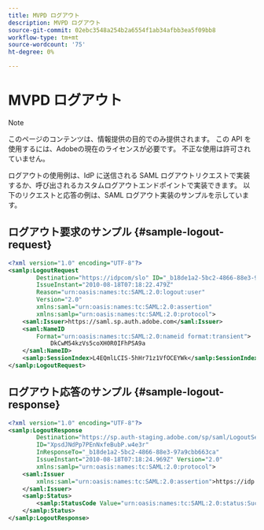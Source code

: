 ```yaml
---
title: MVPD ログアウト
description: MVPD ログアウト
source-git-commit: 02ebc3548a254b2a6554f1ab34afbb3ea5f09bb8
workflow-type: tm+mt
source-wordcount: '75'
ht-degree: 0%

---
```


# MVPD ログアウト

>[!NOTE]
>
>このページのコンテンツは、情報提供の目的でのみ提供されます。 この API を使用するには、Adobeの現在のライセンスが必要です。 不正な使用は許可されていません。

ログアウトの使用例は、IdP に送信される SAML ログアウトリクエストで実装するか、呼び出されるカスタムログアウトエンドポイントで実装できます。  以下のリクエストと応答の例は、SAML ログアウト実装のサンプルを示しています。

## ログアウト要求のサンプル {#sample-logout-request}

```XML
<?xml version="1.0" encoding="UTF-8"?>
<samlp:LogoutRequest
        Destination="https://idpcom/slo" ID="_b18de1a2-5bc2-4866-88e3-97a9cbb663ca"
        IssueInstant="2010-08-18T07:18:22.479Z"
        Reason="urn:oasis:names:tc:SAML:2.0:logout:user"
        Version="2.0"
        xmlns:saml="urn:oasis:names:tc:SAML:2.0:assertion"
        xmlns:samlp="urn:oasis:names:tc:SAML:2.0:protocol">
    <saml:Issuer>https://saml.sp.auth.adobe.com</saml:Issuer>
    <saml:NameID
        Format="urn:oasis:names:tc:SAML:2.0:nameid format:transient">
            DkCwM54kzVs5coXH0R0IFhPSA9a
    </saml:NameID>
    <samlp:SessionIndex>L4EQmlLCIS-5hHr71z1VfOCEYWk</samlp:SessionIndex>
</samlp:LogoutRequest>
```

## ログアウト応答のサンプル {#sample-logout-response}

```xml
<?xml version="1.0" encoding="UTF-8"?>
<samlp:LogoutResponse
        Destination="https://sp.auth-staging.adobe.com/sp/saml/LogoutServiceHTTPRedirectResponse"
        ID="XpsdJNdPp7PEnNxfeBubP.w4e3r"
        InResponseTo="_b18de1a2-5bc2-4866-88e3-97a9cbb663ca"
        IssueInstant="2010-08-18T07:18:24.969Z" Version="2.0"
        xmlns:samlp="urn:oasis:names:tc:SAML:2.0:protocol">
    <saml:Issuer  
        xmlns:saml="urn:oasis:names:tc:SAML:2.0:assertion">https://idp.com/slo
    </saml:Issuer>
    <samlp:Status>
        <samlp:StatusCode Value="urn:oasis:names:tc:SAML:2.0:status:Success"/>
    </samlp:Status>
</samlp:LogoutResponse>
```

<!--
>[!RELATEDINFORMATION]
>* [Content Metadata Exchange](/help/authentication/mvpd-content-metadata-exchange.md)
>* [Preflight Authorization](/help/authentication/mvpd-preflight-authz.md)
>* [MVPD Integration Features](/help/authentication/mvpd-integr-features.md)
-->
